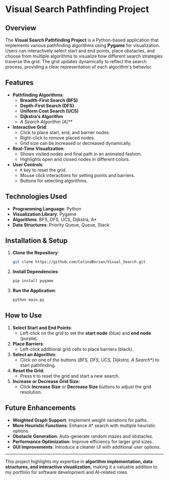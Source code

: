 # Visual Search Pathfinding Project

## Overview
The **Visual Search Pathfinding Project** is a Python-based application that implements various pathfinding algorithms using **Pygame** for visualization. Users can interactively select start and end points, place obstacles, and choose from multiple algorithms to visualize how different search strategies traverse the grid. The grid updates dynamically to reflect the search process, providing a clear representation of each algorithm's behavior.

## Features
- **Pathfinding Algorithms**:
  - **Breadth-First Search (BFS)**
  - **Depth-First Search (DFS)**
  - **Uniform Cost Search (UCS)**
  - **Dijkstra's Algorithm**
  - **A* Search Algorithm (A*)**
- **Interactive Grid**:
  - Click to place start, end, and barrier nodes.
  - Right-click to remove placed nodes.
  - Grid size can be increased or decreased dynamically.
- **Real-Time Visualization**:
  - Shows visited nodes and final path in an animated fashion.
  - Highlights open and closed nodes in different colors.
- **User Controls**:
  - `R` key to reset the grid.
  - Mouse click interactions for setting points and barriers.
  - Buttons for selecting algorithms.

## Technologies Used
- **Programming Language**: Python
- **Visualization Library**: Pygame
- **Algorithms**: BFS, DFS, UCS, Dijkstra, A*
- **Data Structures**: Priority Queue, Queue, Stack

## Installation & Setup
1. **Clone the Repository**:
   ```sh
   git clone https://github.com/CalinaBorzan/Visual_Search.git
   ```
2. **Install Dependencies**:
   ```sh
   pip install pygame
   ```
3. **Run the Application**:
   ```sh
   python main.py
   ```

## How to Use
1. **Select Start and End Points**:
   - Left-click on the grid to set the **start node** (blue) and **end node** (purple).
2. **Place Barriers**:
   - Left-click additional grid cells to place barriers (black).
3. **Select an Algorithm**:
   - Click on one of the buttons (**BFS, DFS, UCS, Dijkstra, A* Search**) to start pathfinding.
4. **Reset the Grid**:
   - Press `R` to reset the grid and start a new search.
5. **Increase or Decrease Grid Size**:
   - Click **Increase Size** or **Decrease Size** buttons to adjust the grid resolution.

## Future Enhancements
- **Weighted Graph Support**: Implement weight variations for paths.
- **More Heuristic Functions**: Enhance A* search with multiple heuristic options.
- **Obstacle Generation**: Auto-generate random mazes and obstacles.
- **Performance Optimization**: Improve efficiency for larger grid sizes.
- **GUI Improvements**: Introduce a cleaner UI with additional user options.

---
This project highlights my expertise in **algorithm implementation, data structures, and interactive visualization**, making it a valuable addition to my portfolio for software development and AI-related roles.

